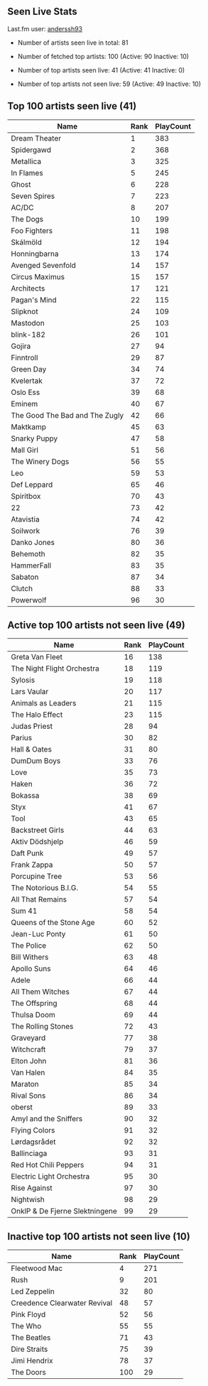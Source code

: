 ## Seen Live Stats

Last.fm user: [anderssh93](https://www.last.fm/user/anderssh93)

- Number of artists seen live in total: 81

- Number of fetched top artists: 100 (Active: 90 Inactive: 10)

- Number of top artists seen live: 41 (Active: 41 Inactive: 0)

- Number of top artists not seen live: 59 (Active: 49 Inactive: 10)

## Top 100 artists seen live (41)

Name                           | Rank | PlayCount
------------------------------ | ---- | ---------
Dream Theater                  | 1    | 383      
Spidergawd                     | 2    | 368      
Metallica                      | 3    | 325      
In Flames                      | 5    | 245      
Ghost                          | 6    | 228      
Seven Spires                   | 7    | 223      
AC/DC                          | 8    | 207      
The Dogs                       | 10   | 199      
Foo Fighters                   | 11   | 198      
Skálmöld                       | 12   | 194      
Honningbarna                   | 13   | 174      
Avenged Sevenfold              | 14   | 157      
Circus Maximus                 | 15   | 157      
Architects                     | 17   | 121      
Pagan's Mind                   | 22   | 115      
Slipknot                       | 24   | 109      
Mastodon                       | 25   | 103      
blink-182                      | 26   | 101      
Gojira                         | 27   | 94       
Finntroll                      | 29   | 87       
Green Day                      | 34   | 74       
Kvelertak                      | 37   | 72       
Oslo Ess                       | 39   | 68       
Eminem                         | 40   | 67       
The Good The Bad and The Zugly | 42   | 66       
Maktkamp                       | 45   | 63       
Snarky Puppy                   | 47   | 58       
Mall Girl                      | 51   | 56       
The Winery Dogs                | 56   | 55       
Leo                            | 59   | 53       
Def Leppard                    | 65   | 46       
Spiritbox                      | 70   | 43       
22                             | 73   | 42       
Atavistia                      | 74   | 42       
Soilwork                       | 76   | 39       
Danko Jones                    | 80   | 36       
Behemoth                       | 82   | 35       
HammerFall                     | 83   | 35       
Sabaton                        | 87   | 34       
Clutch                         | 88   | 33       
Powerwolf                      | 96   | 30       

## Active top 100 artists not seen live (49)

Name                           | Rank | PlayCount
------------------------------ | ---- | ---------
Greta Van Fleet                | 16   | 138      
The Night Flight Orchestra     | 18   | 119      
Sylosis                        | 19   | 118      
Lars Vaular                    | 20   | 117      
Animals as Leaders             | 21   | 115      
The Halo Effect                | 23   | 115      
Judas Priest                   | 28   | 94       
Parius                         | 30   | 82       
Hall & Oates                   | 31   | 80       
DumDum Boys                    | 33   | 76       
Love                           | 35   | 73       
Haken                          | 36   | 72       
Bokassa                        | 38   | 69       
Styx                           | 41   | 67       
Tool                           | 43   | 65       
Backstreet Girls               | 44   | 63       
Aktiv Dödshjelp                | 46   | 59       
Daft Punk                      | 49   | 57       
Frank Zappa                    | 50   | 57       
Porcupine Tree                 | 53   | 56       
The Notorious B.I.G.           | 54   | 55       
All That Remains               | 57   | 54       
Sum 41                         | 58   | 54       
Queens of the Stone Age        | 60   | 52       
Jean-Luc Ponty                 | 61   | 50       
The Police                     | 62   | 50       
Bill Withers                   | 63   | 48       
Apollo Suns                    | 64   | 46       
Adele                          | 66   | 44       
All Them Witches               | 67   | 44       
The Offspring                  | 68   | 44       
Thulsa Doom                    | 69   | 44       
The Rolling Stones             | 72   | 43       
Graveyard                      | 77   | 38       
Witchcraft                     | 79   | 37       
Elton John                     | 81   | 36       
Van Halen                      | 84   | 35       
Maraton                        | 85   | 34       
Rival Sons                     | 86   | 34       
oberst                         | 89   | 33       
Amyl and the Sniffers          | 90   | 32       
Flying Colors                  | 91   | 32       
Lørdagsrådet                   | 92   | 32       
Ballinciaga                    | 93   | 31       
Red Hot Chili Peppers          | 94   | 31       
Electric Light Orchestra       | 95   | 30       
Rise Against                   | 97   | 30       
Nightwish                      | 98   | 29       
OnklP & De Fjerne Slektningene | 99   | 29       

## Inactive top 100 artists not seen live (10)

Name                         | Rank | PlayCount
---------------------------- | ---- | ---------
Fleetwood Mac                | 4    | 271      
Rush                         | 9    | 201      
Led Zeppelin                 | 32   | 80       
Creedence Clearwater Revival | 48   | 57       
Pink Floyd                   | 52   | 56       
The Who                      | 55   | 55       
The Beatles                  | 71   | 43       
Dire Straits                 | 75   | 39       
Jimi Hendrix                 | 78   | 37       
The Doors                    | 100  | 29       
